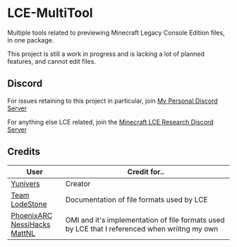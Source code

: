 # LCE-MultiTool

Multiple tools related to previewing Minecraft Legacy Console Edition files, in one package. 

This project is still a work in progress and is lacking a lot of planned features, and cannot edit files.

## Discord
For issues retaining to this project in particular, join [My Personal Discord Server](https://discord.gg/aY2WFGPBBB)

For anything else LCE related, join the [Minecraft LCE Research Discord Server](https://discord.gg/npYffFEhss)

## Credits
|User| Credit for..|
|--|--|
| [Yunivers](https://github.com/AITYunivers)| Creator |
| [Team LodeStone](https://team-lodestone.github.io/)| Documentation of file formats used by LCE |
| [PhoenixARC](https://github.com/PhoenixARC)<br/>[NessiHacks](https://github.com/NessieHax)<br/>[MattNL](https://github.com/MattN-L) | OMI and it's implementation of file formats used by LCE that I referenced when wriitng my own |
